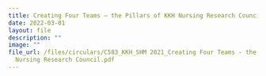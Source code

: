 ```yaml
---
title: Creating Four Teams – the Pillars of KKH Nursing Research Council
date: 2022-03-01
layout: file
description: ""
image: ""
file_url: /files/circulars/C583_KKH_SHM 2021_Creating Four Teams - the Pillars of KKH
  Nursing Research Council.pdf
---
```

